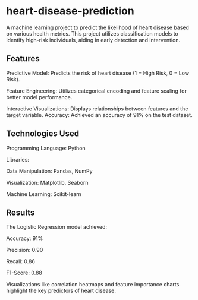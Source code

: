 # heart-disease-prediction
A machine learning project to predict the likelihood of heart disease based on various health metrics. This project utilizes classification models to identify high-risk individuals, aiding in early detection and intervention.

## Features
Predictive Model: Predicts the risk of heart disease (1 = High Risk, 0 = Low Risk).

Feature Engineering: Utilizes categorical encoding and feature scaling for better model performance.

Interactive Visualizations: Displays relationships between features and the target variable.
Accuracy: Achieved an accuracy of 91% on the test dataset.

## Technologies Used
Programming Language: Python

Libraries:

Data Manipulation: Pandas, NumPy

Visualization: Matplotlib, Seaborn

Machine Learning: Scikit-learn

## Results
The Logistic Regression model achieved:

Accuracy: 91%

Precision: 0.90

Recall: 0.86

F1-Score: 0.88

Visualizations like correlation heatmaps and feature importance charts highlight the key predictors of heart disease.


 
